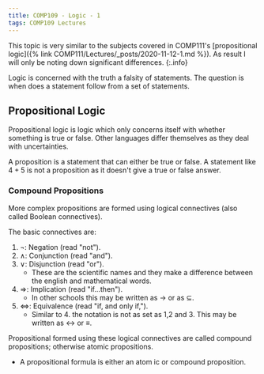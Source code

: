 ```yaml
---
title: COMP109 - Logic - 1
tags: COMP109 Lectures
---
```

This topic is very similar to the subjects covered in COMP111's [propositional logic]({% link COMP111/Lectures/_posts/2020-11-12-1.md %}). As result I will only be noting down significant differences.
{:.info}

Logic is concerned with the truth a falsity of statements. The question is when does a statement follow from a set of statements.

## Propositional Logic
Propositional logic is logic which only concerns itself with whether something is true or false. Other languages differ themselves as they deal with uncertainties.

A proposition is a statement that can either be true or false. A statement like $4+5$ is not a proposition as it doesn't give a true or false answer.

### Compound Propositions
More complex propositions are formed using logical connectives (also called Boolean connectives).

The basic connectives are:

1. $\neg$: Negation (read "not").
1. $\wedge$: Conjunction (read "and").
1. $\vee$: Disjunction (read "or").
    * These are the scientific names and they make a difference between the english and mathematical words.
1. $\Rightarrow$: Implication (read "if...then").
    * In other schools this may be written as $\rightarrow$ or as $\subseteq$.
1. $\Leftrightarrow$: Equivalence (read "if, and only if,").
    * Similar to 4. the notation is not as set as 1,2 and 3. This may be written as $\leftrightarrow$ or $\equiv$.
    
Propositional formed using these logical connectives are called compound propositions; otherwise atomic propositions.

* A propositional formula is either an atom ic or compound proposition.